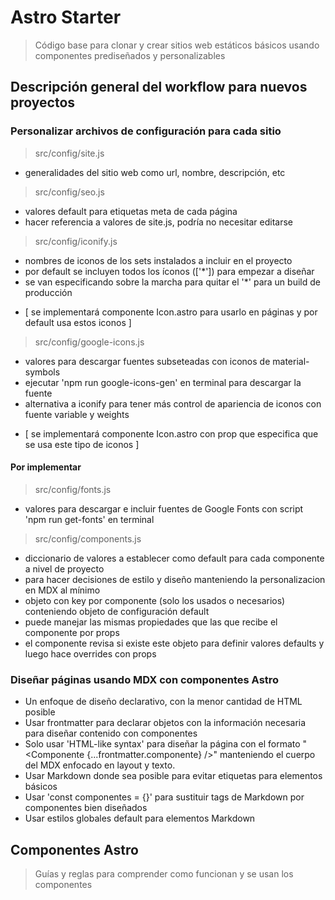 
# Astro Starter

> Código base para clonar y crear sitios web estáticos básicos usando componentes prediseñados y personalizables


## Descripción general del workflow para nuevos proyectos


### Personalizar archivos de configuración para cada sitio

> src/config/site.js 
- generalidades del sitio web como url, nombre, descripción, etc

> src/config/seo.js 
- valores default para etiquetas meta de cada página 
- hacer referencia a valores de site.js, podría no necesitar editarse

> src/config/iconify.js 
- nombres de iconos de los sets instalados a incluir en el proyecto
- por default se incluyen todos los íconos (['*']) para empezar a diseñar
- se van especificando sobre la marcha para quitar el '*' para un build de producción
* [ se implementará componente Icon.astro para usarlo en páginas y por default usa estos iconos ]

> src/config/google-icons.js
- valores para descargar fuentes subseteadas con iconos de material-symbols
- ejecutar 'npm run google-icons-gen' en terminal para descargar la fuente
- alternativa a iconify para tener más control de apariencia de iconos con fuente variable y weights
*  [ se implementará componente Icon.astro con prop que especifica que se usa este tipo de iconos ]

#### Por implementar

> src/config/fonts.js 
- valores para descargar e incluir fuentes de Google Fonts con script 'npm run get-fonts' en terminal

> src/config/components.js 
- diccionario de valores a establecer como default para cada componente a nivel de proyecto
- para hacer decisiones de estilo y diseño manteniendo la personalizacion en MDX al mínimo
- objeto con key por componente (solo los usados o necesarios) conteniendo objeto de configuración default
- puede manejar las mismas propiedades que las que recibe el componente por props
- el componente revisa si existe este objeto para definir valores defaults y luego hace overrides con props


### Diseñar páginas usando MDX con componentes Astro

- Un enfoque de diseño declarativo, con la menor cantidad de HTML posible
- Usar frontmatter para declarar objetos con la información necesaria para diseñar contenido con componentes
- Solo usar 'HTML-like syntax' para diseñar la página con el formato 
	"<Componente {...frontmatter.componente} />" manteniendo el cuerpo del MDX enfocado en layout y texto.
- Usar Markdown donde sea posible para evitar etiquetas para elementos básicos
- Usar 'const componentes = {}' para sustituir tags de Markdown por componentes bien diseñados
- Usar estilos globales default para elementos Markdown




## Componentes Astro

> Guías y reglas para comprender como funcionan y se usan los componentes